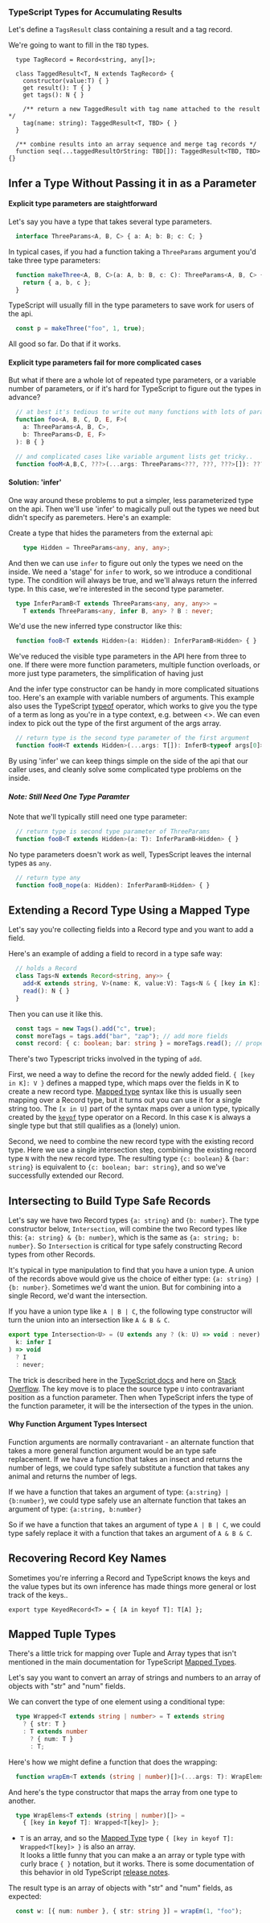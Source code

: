 ### TypeScript Types for Accumulating Results

Let's define a `TagsResult` class containing a result and a tag record.

We're going to want to fill in the `TBD` types.

```
  type TagRecord = Record<string, any[]>;

  class TaggedResult<T, N extends TagRecord> {
    constructor(value:T) { }
    get result(): T { }
    get tags(): N { }

    /** return a new TaggedResult with tag name attached to the result */
    tag(name: string): TaggedResult<T, TBD> { }
  }

  /** combine results into an array sequence and merge tag records */
  function seq(...taggedResultOrString: TBD[]): TaggedResult<TBD, TBD> {}
```


## Infer a Type Without Passing it in as a Parameter

#### Explicit type parameters are staightforward
Let's say you have a type that takes several type parameters.
```ts
  interface ThreeParams<A, B, C> { a: A; b: B; c: C; }
```

In typical cases, if you had a function taking a `ThreeParams` argument
you'd take three type parameters: 
```ts
  function makeThree<A, B, C>(a: A, b: B, c: C): ThreeParams<A, B, C> {
    return { a, b, c };
  }
```

TypeScript will usually fill in the type parameters to save work for users of the api.
```ts
  const p = makeThree("foo", 1, true);
```

All good so far. Do that if it works.

#### Explicit type parameters fail for more complicated cases
But what if there are a whole lot of repeated type parameters, 
or a variable number of parameters,
or if it's hard for TypeScript to figure out the types in advance?

```ts
  // at best it's tedious to write out many functions with lots of parameters
  function foo<A, B, C, D, E, F>(
    a: ThreeParams<A, B, C>,
    b: ThreeParams<D, E, F>
  ): B { }

  // and complicated cases like variable argument lists get tricky.. 
  function fooM<A,B,C, ???>(...args: ThreeParams<???, ???, ???>[]): ??? { }

```
#### Solution: 'infer'

One way around these problems to put a simpler, less parameterized type
on the api. Then we'll use 'infer' to magically pull out the types 
we need but didn't specify as paremeters. Here's an example:

Create a type that hides the parameters from the external api:
```ts
    type Hidden = ThreeParams<any, any, any>;
```

And then we can use `infer` to figure out only the types we need on the inside.
We need a 'stage' for `infer` to work, so we introduce a conditional type.
The condition will always be true, and we'll always return the inferred type.
In this case, we're interested in the second type parameter.
```ts
  type InferParamB<T extends ThreeParams<any, any, any>> =
    T extends ThreeParams<any, infer B, any> ? B : never;
```

We'd use the new inferred type constructor like this:
```ts
  function fooB<T extends Hidden>(a: Hidden): InferParamB<Hidden> { }
```
We've reduced the visible type parameters in the API here from three to one. 
If there were more function parameters, multiple function overloads, 
or more just type parameters, the simplification of having just 

And the infer type constructor can be handy in more complicated situations too.
Here's an example with variable numbers of arguments.
This example also uses the TypeScript 
[typeof](https://www.typescriptlang.org/docs/handbook/2/typeof-types.html) operator, 
which works to give you the type of a term as long as you're in a type context,
e.g. between <>. 
We can even index to pick out the type of the first argument of the args array.

```ts
  // return type is the second type parameter of the first argument 
  function fooH<T extends Hidden>(...args: T[]): InferB<typeof args[0]> {
```

By using 'infer' we can keep things simple on the side of the api that our caller uses,
and cleanly solve some complicated type problems on the inside.


##### Note: Still Need One Type Paramter
Note that we'll typically still need one type parameter:

```ts
  // return type is second type parameter of ThreeParams
  function fooB<T extends Hidden>(a: T): InferParamB<Hidden> { }
```

No type parameters doesn't work as well, 
TypesScript leaves the internal types as `any`.
```ts
  // return type any
  function fooB_nope(a: Hidden): InferParamB<Hidden> { }
```

## Extending a Record Type Using a Mapped Type
Let's say you're collecting fields into a Record type 
and you want to add a field.

Here's an example of adding a field to record in a type safe way:

```ts
  // holds a Record
  class Tags<N extends Record<string, any>> {
    add<K extends string, V>(name: K, value:V): Tags<N & { [key in K]: V }>  { }
    read(): N { }
  }
```

Then you can use it like this.
```ts
  const tags = new Tags().add("c", true); 
  const moreTags = tags.add("bar", "zap"); // add more fields
  const record: { c: boolean; bar: string } = moreTags.read(); // properly typed result
```

There's two Typescript tricks involved in the typing of `add`. 

First, we need a way to define the record for the newly added field.
`{ [key in K]: V }` defines a mapped type, which maps over the fields
in K to create a new record type. 
[Mapped type](https://www.typescriptlang.org/docs/handbook/2/mapped-types.html) 
syntax like this is usually seen mapping over a Record type,
but it turns out you can use it for a single string too.
The `[x in U]` part of the syntax maps over a union type, 
typically created by the 
[`keyof`](https://www.typescriptlang.org/docs/handbook/2/keyof-types.html#handbook-content) 
type operator on a Record.
In this case `K` is always a single type 
but that still qualifies as a (lonely) union.

Second, we need to combine the new record type with the existing record type.
Here we use a single intersection step, 
combining the existing record type `N` with the new record type.
The resulting type `{c: boolean}` & `{bar: string}` is equivalent to
`{c: boolean; bar: string}`, 
and so we've successfully extended our Record.

## Intersecting to Build Type Safe Records
Let's say we have two Record types `{a: string}` and `{b: number}`. 
The type constructor below, `Intersection`, will combine 
the two Record types like this: `{a: string} & {b: number}`, which
is the same as `{a: string; b: number}`. 
So `Intersection` is critical for type safely constructing Record types 
from other Records.

It's typical in type manipulation to find that you have a union type.
A union of the records above would give us 
the choice of either type: `{a: string} | {b: number}`.
Sometimes we'd want the union. 
But for combining into a single Record, we'd want the intersection.

If you have a union type like `A | B | C`, 
the following type constructor will turn the union into an intersection like `A & B & C`.

```ts
export type Intersection<U> = (U extends any ? (k: U) => void : never) extends (
  k: infer I
) => void
  ? I
  : never;
```

 The trick is described here in the 
 [TypeScript docs](https://www.typescriptlang.org/docs/handbook/advanced-types.html#type-inference-in-conditional-types)
and here on [Stack Overflow](https://stackoverflow.com/questions/50374908/transform-union-type-to-intersection-type). 
The key move is to place the source type `U` into contravariant position
as a function parameter. Then when TypeScript infers the type 
of the function parameter, it will be the intersection of the types in the union.


#### Why Function Argument Types Intersect
Function arguments are normally contravariant -
an alternate function that takes a more general function argument would be an type
safe replacement. 
If we have a function that takes an insect and returns the number of legs, 
we could type safely substitute a function that takes any animal 
and returns the number of legs.

If we have a function that takes an argument of type: `{a:string} | {b:number}`, 
we could type safely use an alternate function 
that takes an argument of type: `{a:string, b:number}`

So if we have a function that takes an argument of type `A | B | C`,
we could type safely replace it with a function 
that takes an argument of `A & B & C`. 

## Recovering Record Key Names
Sometimes you're inferring a Record and TypeScript knows the keys and the value
types but its own inference has made things more general or lost track
of the keys..

```
export type KeyedRecord<T> = { [A in keyof T]: T[A] };
```

## Mapped Tuple Types
There's a little trick for mapping over Tuple and Array types
that isn't mentioned in the main documentation for TypeScript 
[Mapped Types](https://www.typescriptlang.org/docs/handbook/2/mapped-types.html).

Let's say you want to convert an array of strings and numbers 
to an array of objects with "str" and "num" fields.

We can convert the type of one element using a conditional type:
```ts
  type Wrapped<T extends string | number> = T extends string
    ? { str: T }
    : T extends number
      ? { num: T }
      : T;
```


Here's how we might define a function that does the wrapping:
```ts
  function wrapEm<T extends (string | number)[]>(...args: T): WrapElems<T> { }
```

And here's the type constructor that maps the array from one type to another.

```ts
  type WrapElems<T extends (string | number)[]> = 
    { [key in keyof T]: Wrapped<T[key]> };
```
* `T` is an array, and so the 
[Mapped Type](https://www.typescriptlang.org/docs/handbook/2/mapped-types.html) 
type `{ [key in keyof T]: Wrapped<T[key]> }` is also an array.  
It looks a little funny that you can make a an array or typle type with curly
brace `{ }` notation, but it works.
There is some documentation of this behavior in old TypeScript 
[release notes](https://www.typescriptlang.org/docs/handbook/release-notes/typescript-3-1.html).

The result type is an array of objects with "str" and "num" fields, as expected:

```ts
  const w: [{ num: number }, { str: string }] = wrapEm(1, "foo");
```

